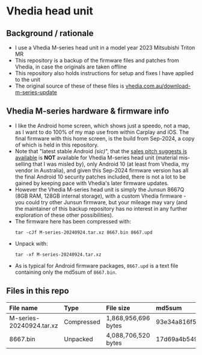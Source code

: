 # Vhedia head unit

## Background / rationale

 - I use a Vhedia M-series head unit in a model year 2023 Mitsubishi Triton MR
 - This repository is a backup of the firmware files and patches from Vhedia, in case the originals are taken offline
 - This repository also holds instructions for setup and fixes I have applied to the unit
 - The original source of these of these files is [vhedia.com.au/download-m-series-update](https://vhedia.com.au/download-m-series-update/)

## Vhedia M-series hardware & firmware info

 - I like the Android home screen, which shows just a speedo, not a map, as I want to do 100% of my map use from within Carplay and iOS.  The final firmware with this home screen, is the build from Sep-2024, a copy of which is held in this repository.
 - Note that "latest stable Android _(sic)_", that the [sales pitch suggests is available](https://vhedia.com.au/product/mitsubishi-triton-mq-mr-head-unit-2016-2021-dail-aircon/) is **NOT** available for Vhedia M-series head unit (material mis-selling that I was misled by), only Android 10 (at least from Vhedia, my vendor in Australia), and given this Sep-2024 firmware version has all the final Android 10 security patches included, there is not a lot to be gained by keeping pace with Vhedia's later firmware updates.
 - However the Vhedia M-series head unit is simply the Junsun 8667Q (8GB RAM, 128GB internal storage), with a custom Vhedia firmware - you could try other Junsun firmware, but your mileage may vary (and the maintainer of this backup repository has no interest in any further exploration of these other possibilities).
 - The firmware here has been compressed with:
    ```
    tar -cJf M-series-20240924.tar.xz 8667.bin 8667.upd
    ```
 - Unpack with:
    ```
    tar -xf M-series-20240924.tar.xz
    ```
 - As is typical for Android firmware packages, `8667.upd` is a text file containing only the md5sum of `8667.bin`.


## Files in this repo

| **File name**            | **Type**   | **File size**       | **md5sum**                       |
|:-------------------------|:-----------|:--------------------|:---------------------------------|
| M-series-20240924.tar.xz | Compressed | 1,868,956,696 bytes | 93e34a816f5ba40b8b937cc4e507ffa3 |
| 8667.bin                 | Unpacked   | 4,088,706,520 bytes | 17d69a4b5498bf3f6730a26b810d90f5 |
